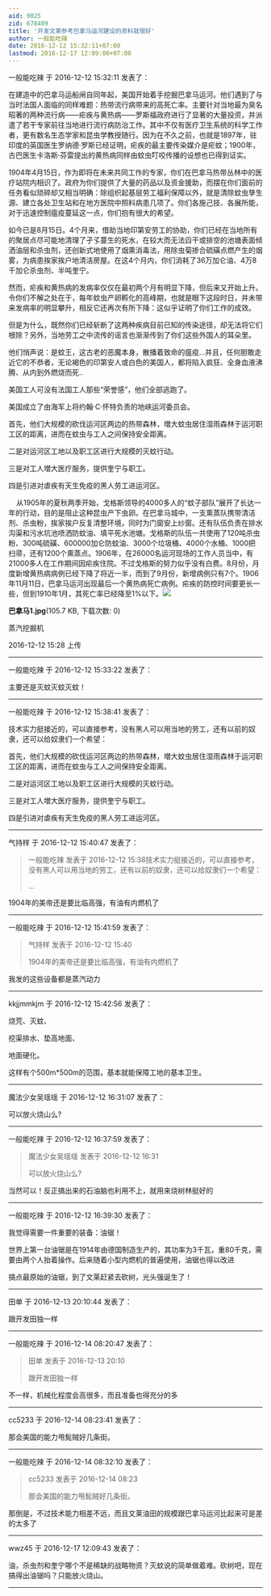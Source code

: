```yaml
---
aid: 9025
zid: 678409
title: '开发文莱参考巴拿马运河建设的资料就很好'
author: 一般能吃辣
date: 2016-12-12 15:32:11+07:00
lastmod: 2016-12-17 12:09:00+07:00
---
```


一般能吃辣 于 2016-12-12 15:32:11 发表了：

在建造中的巴拿马运船闸自同年起，美国开始着手挖掘巴拿马运河。他们遇到了与当时法国人面临的同样难题：热带流行病带来的高死亡率。主要针对当地最为臭名昭著的两种流行病——疟疾与黄热病——罗斯福政府进行了显著的大量投资，并派遣了若干专家前往当地进行流行病防治工作。其中不仅有医疗卫生系统的科学工作者，更有数名生态学家和昆虫学教授随行。因为在不久之前，也就是1897年，驻印度的英国医生罗纳德·罗斯已经证明，疟疾的最主要传染媒介是疟蚊；1900年，古巴医生卡洛斯·芬雷提出的黄热病同样由蚊虫叮咬传播的设想也已得到证实。



1904年4月15日，作为即将在未来共同工作的专家，你们在巴拿马热带丛林中的医疗站院内相识了。政府为你们提供了大量的药品以及资金援助，而摆在你们面前的任务看似琐碎却又相当明确：除组织起基层劳工福利保障以外，就是清除蚊虫孳生源、建立各处卫生站和在地方医院中照料病患几项了。你们各施己技、各展所能，对于迅速控制瘟疫蔓延这一点，你们抱有很大的希望。



如今已是8月15日。4个月来，借助当地印第安劳工的协助，你们已经在当地所有的聚居点尽可能地清理了孑孓蔓生的死水，在较大而无法舀干或排空的池塘表面倾洒油层和杀虫剂，还创新式地使用了烟熏消毒法，用除虫菊掺合硫磺点燃产生的烟雾，为病患挨家挨户地清洁房屋。在这4个月内，你们消耗了36万加仑油、4万8千加仑杀虫剂、半吨奎宁。



然而，疟疾和黄热病的发病率仅仅在最初两个月有明显下降，但后来又开始上升。令你们不解之处在于，每年蚊虫产卵孵化的高峰期，也就是眼下这段时日，并未带来发病率的明显攀升，相反它还再次有所下降：这似乎证明了你们工作的成效。



但是为什么，既然你们已经斩断了这两种疾病目前已知的传染途径，却无法将它们根除？另外，当地劳工之中流传的谣言也渐渐传到了你们这些外国人的耳朵里。



他们悄声说：是蚊王，这古老的恶魔本身，散播着致命的瘟疫...并且，任何胆敢走近它的不恭者，无论褐色的印第安人或白色的美国人，都将陷入疯狂、全身血液沸腾、从内到外燃烧而死..



美国工人可没有法国工人那些“荣誉感”，他们全部逃跑了。



美国成立了由海军上将约翰·C·怀特负责的地峡运河委员会。



首先，他们大规模的砍伐运河区两边的热带森林，増大蚊虫居住湿雨森林于运河职工区的距离，进而在蚊虫与工人之间保持安全距离。



二是对运河区工地以及职工区进行大规模的灭蚊行动。



三是对工人増大医疗服务，提供奎宁与职工。



四是引进对虐疾有天生免疫的黑人劳工进运河区。



    从1905年的夏秋两季开始，戈格斯领导的4000多人的“蚊子部队”展开了长达一年的行动，目的是阻止这种昆虫产下虫卵。在巴拿马城中，一支熏蒸队携带清洁剂、杀虫粉，挨家挨户反复清整环境，同时为门窗安上纱窗。还有队伍负责在排水沟渠和污水坑池喷洒防蚊油、填平死水池塘。戈格斯的队伍一共使用了120吨杀虫粉、300吨硫磺、600000加仑防蚊油、3000个垃圾桶、4000个水桶、1000把扫帚，还有1200个熏蒸点。1906年，在26000名运河现场的工作人员当中，有21000多人在工作期间因疟疾住院。不过戈格斯的努力似乎没有白费。8月份，月度新增黄热病病例已经下降了将近一半，而到了9月份，新增病例只有7个。1906年11月11日，巴拿马运河出现最后一个黄热病死亡病例。疟疾的防控时间要更长一些，但到1910年1月，其死亡率已经降至1%以下。![](https://mirrors.tuna.tsinghua.edu.cn/osdn/lgqm/72877/152819dx0btpg0jx8qdada.jpg)



**巴拿马1.jpg**(105.7 KB, 下载次数: 0)



蒸汽挖掘机



2016-12-12 15:28 上传

---------

一般能吃辣 于 2016-12-12 15:33:22 发表了：

主要还是灭蚊灭蚊灭蚊！

---------

一般能吃辣 于 2016-12-12 15:38:41 发表了：

技术实力挺接近的，可以直接参考，没有黑人可以用当地的劳工，还有以前的奴隶，还可以给奴隶们一个希望：

首先，他们大规模的砍伐运河区两边的热带森林，増大蚊虫居住湿雨森林于运河职工区的距离，进而在蚊虫与工人之间保持安全距离。

二是对运河区工地以及职工区进行大规模的灭蚊行动。

三是对工人増大医疗服务，提供奎宁与职工。

四是引进对虐疾有天生免疫的黑人劳工进运河区。

---------

气持样 于 2016-12-12 15:40:47 发表了：

> 一般能吃辣 发表于 2016-12-12 15:38技术实力挺接近的，可以直接参考，没有黑人可以用当地的劳工，还有以前的奴隶，还可以给奴隶们一个希望：
> 
> ...



1904年的美帝还是要比临高强，有油有内燃机了

---------

一般能吃辣 于 2016-12-12 15:41:59 发表了：

> 气持样 发表于 2016-12-12 15:40
> 
> 1904年的美帝还是要比临高强，有油有内燃机了



我发的这些设备都是蒸汽动力

---------

kkjjmmkjm 于 2016-12-12 15:42:56 发表了：

烧荒、灭蚊、

挖渠排水、垫高地面、

地面硬化。

这样有个500m\*500m的范围，基本就能保障工地的基本卫生。

---------

魔法少女吴瑶瑶 于 2016-12-12 16:31:07 发表了：

可以放火烧山么?

---------

一般能吃辣 于 2016-12-12 16:37:59 发表了：

> 魔法少女吴瑶瑶 发表于 2016-12-12 16:31
> 
> 可以放火烧山么?



当然可以！反正搞出来的石油脑也利用不上，就用来烧树林挺好的

---------

一般能吃辣 于 2016-12-12 16:39:30 发表了：

我觉得需要一件重要的装备：油锯！

世界上第一台油锯是在1914年由德国制造生产的，其功率为3千瓦，重80千克，需要由两个人抬着操作。后来随着小型内燃机的普遍使用，油锯也得以改进

搞点最原始的油锯，到了文莱赶紧去砍树，光头强诞生了！

---------

田单 于 2016-12-13 20:10:44 发表了：

跟开发田独一样

---------

一般能吃辣 于 2016-12-14 08:20:47 发表了：

> 田单 发表于 2016-12-13 20:10
> 
> 跟开发田独一样



不一样，机械化程度会高很多，而且准备也得充分的多

---------

cc5233 于 2016-12-14 08:23:41 发表了：

那会美国的能力甩髨贼好几条街。

---------

一般能吃辣 于 2016-12-14 08:32:10 发表了：

> cc5233 发表于 2016-12-14 08:23
> 
> 那会美国的能力甩髨贼好几条街。



那倒是，不过技术能力相差不远，而且文莱油田的规模跟巴拿马运河比起来可是差的太多了

---------

wwz45 于 2016-12-17 12:09:43 发表了：

油，杀虫剂和奎宁哪个不是稀缺的战略物资？灭蚊说的简单做着难。砍树吧，现在搞得出油锯吗？只能放火烧山。

---------

